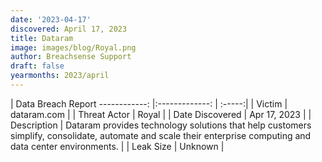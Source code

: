 ```yaml
---
date: '2023-04-17'
discovered: April 17, 2023
title: Dataram
image: images/blog/Royal.png
author: Breachsense Support
draft: false
yearmonths: 2023/april
---
```



| Data Breach Report
------------:     |:-------------:    | :-----:|
| Victim      | dataram.com      | 
| Threat Actor      | Royal      | 
| Date Discovered      | Apr 17, 2023      | 
| Description      | Dataram provides technology solutions that help customers simplify, consolidate, automate and scale their enterprise computing and data center environments.      | 
| Leak Size      | Unknown      | 

